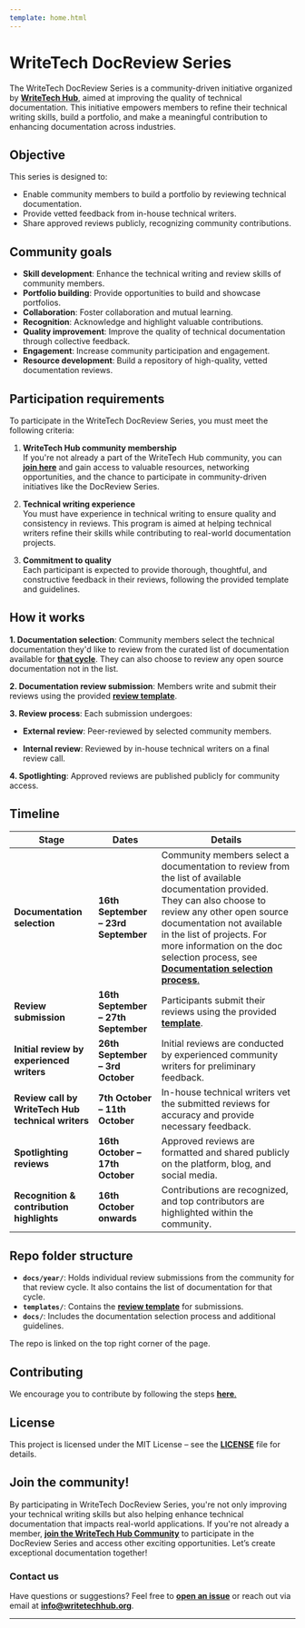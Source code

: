 ```yaml
---
template: home.html
---
```

# WriteTech DocReview Series

The WriteTech DocReview Series is a community-driven initiative organized by [**WriteTech Hub**](https://writetechhub.org/), aimed at improving the quality of technical documentation. This initiative empowers members to refine their technical writing skills, build a portfolio, and make a meaningful contribution to enhancing documentation across industries.


## Objective

This series is designed to:

- Enable community members to build a portfolio by reviewing technical documentation.
- Provide vetted feedback from in-house technical writers.
- Share approved reviews publicly, recognizing community contributions.


## Community goals

- **Skill development**: Enhance the technical writing and review skills of community members.
- **Portfolio building**: Provide opportunities to build and showcase portfolios.
- **Collaboration**: Foster collaboration and mutual learning.
- **Recognition**: Acknowledge and highlight valuable contributions.
- **Quality improvement**: Improve the quality of technical documentation through collective feedback.
- **Engagement**: Increase community participation and engagement.
- **Resource development**: Build a repository of high-quality, vetted documentation reviews.


## Participation requirements

To participate in the WriteTech DocReview Series, you must meet the following criteria:

1. **WriteTech Hub community membership**  
   If you're not already a part of the WriteTech Hub community, you can [**join here**](https://writetechhub.org/our-community/) and gain access to valuable resources, networking opportunities, and the chance to participate in community-driven initiatives like the DocReview Series.

2. **Technical writing experience**  
   You must have experience in technical writing to ensure quality and consistency in reviews. This program is aimed at helping technical writers refine their skills while contributing to real-world documentation projects.

3. **Commitment to quality**  
   Each participant is expected to provide thorough, thoughtful, and constructive feedback in their reviews, following the provided template and guidelines.


## How it works

**1. Documentation selection**: Community members select the technical documentation they'd like to review from the curated list of documentation available for [**that cycle**](https://writetech-doc-review.super-dust-84a2.workers.dev/2025/docs/open-source-docs-2025/). They can also choose to review any open source documentation not in the list.

**2. Documentation review submission**: Members write and submit their reviews using the provided [**review template**](https://writetech-doc-review.super-dust-84a2.workers.dev/review-template/).

**3. Review process**: Each submission undergoes:

   - **External review**: Peer-reviewed by selected community members.

   - **Internal review**: Reviewed by in-house technical writers on a final review call.

**4. Spotlighting**: Approved reviews are published publicly for community access.


## Timeline

| **Stage**                               | **Dates**                        | **Details**                                                                                               |
|-----------------------------------------|----------------------------------|-----------------------------------------------------------------------------------------------------------|
| **Documentation selection**             | **16th September – 23rd September** | Community members select a documentation to review from the list of available documentation provided. They can also choose to review any other open source documentation not available in the list of projects. For more information on the doc selection process, see [**Documentation selection process**.](https://writetech-doc-review.super-dust-84a2.workers.dev/doc-selection-process/)    |
| **Review submission**                   | **16th September – 27th September** | Participants submit their reviews using the provided [**template**](https://writetech-doc-review.super-dust-84a2.workers.dev/review-template/). |
| **Initial review by experienced writers**| **26th September – 3rd October** | Initial reviews are conducted by experienced community writers for preliminary feedback.                   |
| **Review call by WriteTech Hub technical writers**| **7th October – 11th October**      | In-house technical writers vet the submitted reviews for accuracy and provide necessary feedback.          |
| **Spotlighting reviews**           | **16th October – 17th October**     | Approved reviews are formatted and shared publicly on the platform, blog, and social media.                |
| **Recognition & contribution highlights**| **16th October onwards**           | Contributions are recognized, and top contributors are highlighted within the community.                  |


## Repo folder structure

- **`docs/year/`**: Holds individual review submissions from the community for that review cycle. It also contains the list of documentation for that cycle.
- **`templates/`**: Contains the [**review template**](https://github.com/WriteTech-Hub/writetech-doc-review/blob/main/templates/review-template.md) for submissions.
- **`docs/`**: Includes the documentation selection process and additional guidelines.

The repo is linked on the top right corner of the page.

## Contributing

We encourage you to contribute by following the steps [**here**.](https://github.com/WriteTech-Hub/writetech-doc-review/blob/main/CONTRIBUTING.md)

## License

This project is licensed under the MIT License – see the [**LICENSE**](https://github.com/WriteTech-Hub/writetech-doc-review/blob/main/LICENSE) file for details.


## Join the community!

By participating in WriteTech DocReview Series, you're not only improving your technical writing skills but also helping enhance technical documentation that impacts real-world applications. If you're not already a member, [**join the WriteTech Hub Community**](https://writetechhub.org/our-community/) to participate in the DocReview Series and access other exciting opportunities. Let’s create exceptional documentation together!


### Contact us

Have questions or suggestions? Feel free to [**open an issue**](https://github.com/WriteTech-Hub/writetech-doc-review/issues) or reach out via email at [**info@writetechhub.org**](mailto:info@writetechhub.org).

---

